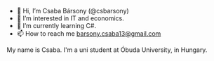 - 👋 Hi, I’m Csaba Bársony (@csbarsony)
- 👀 I’m interested in IT and economics.
- 🌱 I’m currently learning C#. 
- 📫 How to reach me barsony.csaba13@gmail.com

My name is Csaba. I'm a uni student at Óbuda University, in Hungary. 

<!---
csbarsony/csbarsony is a ✨ special ✨ repository because its `README.md` (this file) appears on your GitHub profile.
You can click the Preview link to take a look at your changes.
--->
